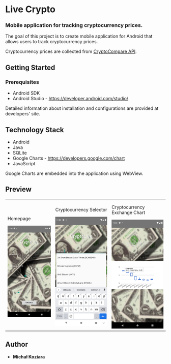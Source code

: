 # Live Crypto
### Mobile application for tracking cryptocurrency prices.

The goal of this project is to create mobile application for Android that allows users to track cryptocurrency prices.

Cryptocurrency prices are collected from [CryptoCompare API](https://min-api.cryptocompare.com/).

## Getting Started

### Prerequisites

* Android SDK
* Android Studio - https://developer.android.com/studio/

Detailed information about installation and configurations are provided at developers' site.

## Technology Stack

* Android
* Java
* SQLite
* Google Charts - https://developers.google.com/chart
* JavaScript

Google Charts are embedded into the application using WebView.

## Preview

<table>
    <tr>
        <td>
            <p>Homepage</p>
            <img src="images/img_1.png" alt="homepage" title="Homepage">
        </td>
        <td>
            <p>Cryptocurrency Selector</p>
            <img src="images/img_2.png" alt="cryptocurrency selector" title="Cryptocurrency Selector">
        </td>
        <td>
            <p>Cryptocurrency Exchange Chart</p>
            <img src="images/img_3.png" alt="cryptocurrency exchange chart" title="Cryptocurrency Exchange Chart">
        </td>
    </tr>
</table>


## Author

* **Michał Koziara** 
